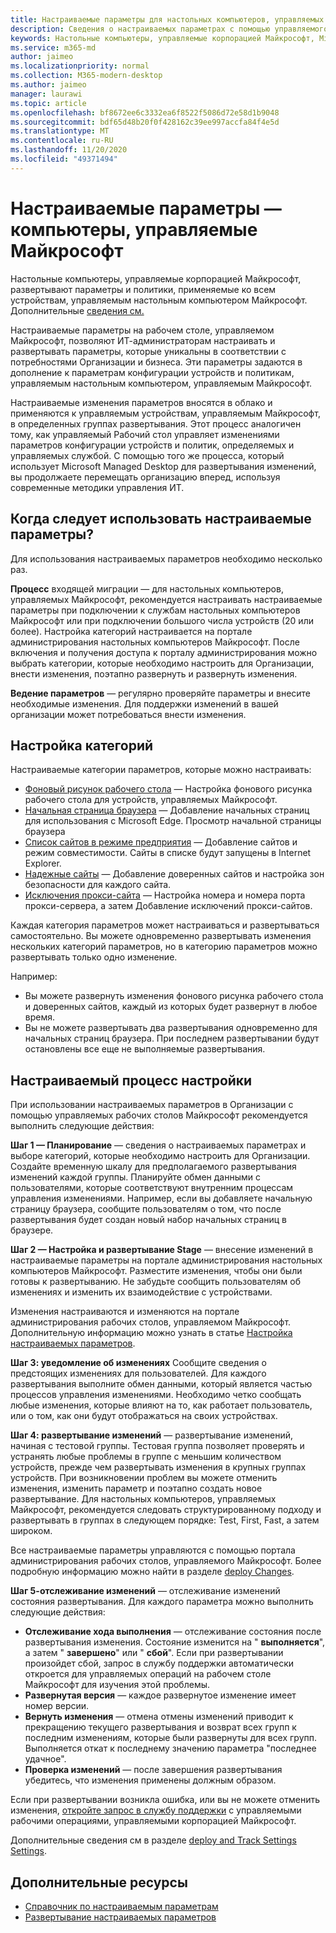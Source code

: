 ```yaml
---
title: Настраиваемые параметры для настольных компьютеров, управляемых Майкрософт
description: Сведения о настраиваемых параметрах с помощью управляемого рабочего стола Майкрософт
keywords: Настольные компьютеры, управляемые корпорацией Майкрософт, Microsoft 365, служба, документация, параметры, настраиваемые параметры
ms.service: m365-md
author: jaimeo
ms.localizationpriority: normal
ms.collection: M365-modern-desktop
ms.author: jaimeo
manager: laurawi
ms.topic: article
ms.openlocfilehash: bf8672ee6c3332ea6f8522f5086d72e58d1b9048
ms.sourcegitcommit: bdf65d48b20f0f428162c39ee997accfa84f4e5d
ms.translationtype: MT
ms.contentlocale: ru-RU
ms.lasthandoff: 11/20/2020
ms.locfileid: "49371494"
---
```

# <a name="configurable-settings---microsoft-managed-desktop"></a>Настраиваемые параметры — компьютеры, управляемые Майкрософт

Настольные компьютеры, управляемые корпорацией Майкрософт, развертывают параметры и политики, применяемые ко всем устройствам, управляемым настольным компьютером Майкрософт. Дополнительные [сведения см.](../service-description/device-policies.md)

Настраиваемые параметры на рабочем столе, управляемом Майкрософт, позволяют ИТ-администраторам настраивать и развертывать параметры, которые уникальны в соответствии с потребностями Организации и бизнеса. Эти параметры задаются в дополнение к параметрам конфигурации устройств и политикам, управляемым настольным компьютером, управляемым Майкрософт.  

Настраиваемые изменения параметров вносятся в облако и применяются к управляемым устройствам, управляемым Майкрософт, в определенных группах развертывания. Этот процесс аналогичен тому, как управляемый Рабочий стол управляет изменениями параметров конфигурации устройств и политик, определяемых и управляемых службой. С помощью того же процесса, который использует Microsoft Managed Desktop для развертывания изменений, вы продолжаете перемещать организацию вперед, используя современные методики управления ИТ.

## <a name="when-to-use-configurable-settings"></a>Когда следует использовать настраиваемые параметры?

Для использования настраиваемых параметров необходимо несколько раз. 

**Процесс** входящей миграции — для настольных компьютеров, управляемых Майкрософт, рекомендуется настраивать настраиваемые параметры при подключении к службам настольных компьютеров Майкрософт или при подключении большого числа устройств (20 или более). Настройка категорий настраивается на портале администрирования настольных компьютеров Майкрософт. После включения и получения доступа к порталу администрирования можно выбрать категории, которые необходимо настроить для Организации, внести изменения, поэтапно развернуть и развернуть изменения.

**Ведение параметров** — регулярно проверяйте параметры и внесите необходимые изменения. Для поддержки изменений в вашей организации может потребоваться внести изменения.   

## <a name="setting-categories"></a>Настройка категорий

Настраиваемые категории параметров, которые можно настраивать:
- [Фоновый рисунок рабочего стола](config-setting-ref.md#desktop-background-picture) — Настройка фонового рисунка рабочего стола для устройств, управляемых Майкрософт. 
- [Начальная страница браузера](config-setting-ref.md#browser-start-pages) — Добавление начальных страниц для использования с Microsoft Edge. Просмотр начальной страницы браузера
- [Список сайтов в режиме предприятия](config-setting-ref.md#enterprise-mode-site-list-location) — Добавление сайтов и режим совместимости. Сайты в списке будут запущены в Internet Explorer. 
- [Надежные сайты](config-setting-ref.md#trusted-sites) — Добавление доверенных сайтов и настройка зон безопасности для каждого сайта. 
- [Исключения прокси-сайта](config-setting-ref.md#proxy) — Настройка номера и номера порта прокси-сервера, а затем Добавление исключений прокси-сайтов.

Каждая категория параметров может настраиваться и развертываться самостоятельно. Вы можете одновременно развертывать изменения нескольких категорий параметров, но в категорию параметров можно развертывать только одно изменение.

Например:
- Вы можете развернуть изменения фонового рисунка рабочего стола и доверенных сайтов, каждый из которых будет развернут в любое время. 
- Вы не можете развертывать два развертывания одновременно для начальных страниц браузера. При последнем развертывании будут остановлены все еще не выполняемые развертывания.

## <a name="configurable-setting-process"></a>Настраиваемый процесс настройки

При использовании настраиваемых параметров в Организации с помощью управляемых рабочих столов Майкрософт рекомендуется выполнить следующие действия:

**Шаг 1 — Планирование** — сведения о настраиваемых параметрах и выборе категорий, которые необходимо настроить для Организации. Создайте временную шкалу для предполагаемого развертывания изменений каждой группы. Планируйте обмен данными с пользователями, которые соответствуют внутренним процессам управления изменениями. Например, если вы добавляете начальную страницу браузера, сообщите пользователям о том, что после развертывания будет создан новый набор начальных страниц в браузере.  

**Шаг 2 — Настройка и развертывание Stage** — внесение изменений в настраиваемые параметры на портале администрирования настольных компьютеров Майкрософт. Разместите изменения, чтобы они были готовы к развертыванию. Не забудьте сообщить пользователям об изменениях и изменить их взаимодействие с устройствами.   

Изменения настраиваются и изменяются на портале администрирования рабочих столов, управляемом Майкрософт. Дополнительную информацию можно узнать в статье [Настройка настраиваемых параметров](config-setting-ref.md). 

**Шаг 3: уведомление об изменениях** Сообщите сведения о предстоящих изменениях для пользователей. Для каждого развертывания выполните обмен данными, который является частью процессов управления изменениями. Необходимо четко сообщать любые изменения, которые влияют на то, как работает пользователь, или о том, как они будут отображаться на своих устройствах.

**Шаг 4: развертывание изменений** — развертывание изменений, начиная с тестовой группы. Тестовая группа позволяет проверять и устранять любые проблемы в группе с меньшим количеством устройств, прежде чем развертывать изменения в крупных группах устройств. При возникновении проблем вы можете отменить изменения, изменить параметр и поэтапно создать новое развертывание. Для настольных компьютеров, управляемых Майкрософт, рекомендуется следовать структурированному подходу и развертывать в группах в следующем порядке: Test, First, Fast, а затем широком.   

Все настраиваемые параметры управляются с помощью портала администрирования рабочих столов, управляемого Майкрософт. Более подробную информацию можно найти в разделе [deploy Changes](config-setting-deploy.md). 

**Шаг 5-отслеживание изменений** — отслеживание изменений состояния развертывания. Для каждого параметра можно выполнить следующие действия:
- **Отслеживание хода выполнения** — отслеживание состояния после развертывания изменения. Состояние изменится на " **выполняется**", а затем " **завершено**" или " **сбой**". Если при развертывании произойдет сбой, запрос в службу поддержки автоматически откроется для управляемых операций на рабочем столе Майкрософт для изучения этой проблемы.  
- **Развернутая версия** — каждое развернутое изменение имеет номер версии.
- **Вернуть изменения** — отмена отмены изменений приводит к прекращению текущего развертывания и возврат всех групп к последним изменениям, которые были развернуты для всех групп. Выполняется откат к последнему значению параметра "последнее удачное".
- **Проверка изменений** — после завершения развертывания убедитесь, что изменения применены должным образом.  

Если при развертывании возникла ошибка, или вы не можете отменить изменения, [откройте запрос в службу поддержки](admin-support.md) с управляемыми рабочими операциями, управляемыми корпорацией Майкрософт. 

Дополнительные сведения см в разделе [deploy and Track Settings Settings](config-setting-deploy.md).

## <a name="additional-resources"></a>Дополнительные ресурсы
- [Справочник по настраиваемым параметрам](config-setting-ref.md) 
- [Развертывание настраиваемых параметров](config-setting-deploy.md) 
